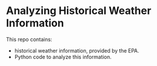 # Analyzing Historical Weather Information

This repo contains:
  - historical weather information, provided by the EPA. 
  - Python code to analyze this information. 


